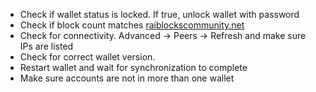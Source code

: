 * Check if wallet status is locked. If true, unlock wallet with password
* Check if block count matches [raiblockscommunity.net](https://raiblockscommunity.net)
* Check for connectivity.  Advanced -> Peers -> Refresh and make sure IPs are listed
* Check for correct wallet version.
* Restart wallet and wait for synchronization to complete
* Make sure accounts are not in more than one wallet